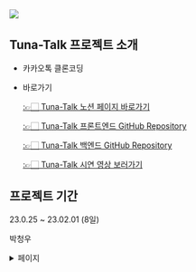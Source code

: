 ## <img src="https://capsule-render.vercel.app/api?type=waving&color=auto&height=300&section=header&text=Tuna-Talk&fontSize=90" />

## Tuna-Talk 프로젝트 소개

- 카카오톡 클론코딩

- 바로가기

  [:👉🏻 Tuna-Talk 노션 페이지 바로가기](https://www.notion.so/4-kakaotalk-82b003d7046a4d89b42621a180f02910)

  [:👉🏻 Tuna-Talk 프론트엔드 GitHub Repository](https://github.com/tuna-talk/tuna-talk-frontend)

  [:👉🏻 Tuna-Talk 백엔드 GitHub Repository](https://github.com/tuna-talk/tuna-talk-backend)

  [:👉🏻 Tuna-Talk 시연 영상 보러가기](https://www.youtube.com/watch?v=IP0atgsy0Xc&feature=youtu.be)

## 프로젝트 기간

23.0.25 ~ 23.02.01 (8일)

박청우

<details>
<summary>페이지</summary>
<div markdown="1">

- 페이지

  친구목록
  친구추가
  채팅방 리스트
  채팅방

정필원

<details>
<summary>페이지/기능</summary>
<div markdown="1">

- 페이지

  회원가입
  채팅방

클론코딩 미리보기
